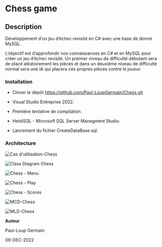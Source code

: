 # Chess game

## Description
Développement d’un jeu d’échec revisité en C# avec une base de donné MySQL.

L’objectif est d’approfondir nos connaissances en C# et en MySQL pour créer un jeu d’échec revisité. Un premier niveau de difficulté débutant sera de placé aléatoirement les pièces et dans un deuxième niveau de difficulté normal sera une IA qui placera ces propres pièces contre le joueur.



### Installation ###

* Cloner le dépôt https://github.com/Paul-LoupGermain/Chess.git

* Visual Studio Entreprise 2022.

* Première tentative de compilation.

* HeidiSQL - Microsoft SQL Server Managment Studio.

* Lancement du fichier CreateDataBase.sql.



### Architecture

![Cas d'utilisation-Chess](https://user-images.githubusercontent.com/79831343/208047269-2600dfa7-bdc2-47b9-8c85-a108c584c645.png)

![Class Diagram Chess](https://user-images.githubusercontent.com/79831343/208047293-3b508c4e-564b-4e7a-9452-5d9147e97b96.png)

![Chess - Menu](https://user-images.githubusercontent.com/79831343/208047338-435f7f02-8cbf-4575-a769-5da7e30c9d59.png)

![Chess - Play](https://user-images.githubusercontent.com/79831343/208047376-b4b6d723-8536-42ed-8849-3f147ded30ae.png)

![Chess - Scores](https://user-images.githubusercontent.com/79831343/208047396-546c2b95-62ee-443a-b951-4fdf9a8e2ffc.png)

![MCD-Chess](https://user-images.githubusercontent.com/79831343/208047434-b484942c-d663-402e-ae32-a6d612785f95.png)

![MLD-Chess](https://user-images.githubusercontent.com/79831343/208047477-ca131e49-264c-4c93-aac9-47045d3db382.png)


**Auteur**

Paul-Loup Germain

09-DEC-2022
